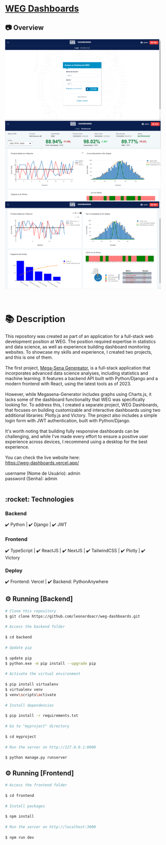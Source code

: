 # <a href="https://weg-dashboards.vercel.app/">WEG Dashboards</a>

## :camera: Overview

<div align="center" >
  <img src="./github/login-page.png" alt="login">
</div>

<div align="center" >
  <img src="./github/dashboards-page.png" alt="dashboards">
</div>

<div align="center" >
  <img src="./github/dashboards-page-2.png" alt="dashboards 2">
</div>
<br>
<br>

# 📚 Description

This repository was created as part of an application for a full-stack web development position at WEG. The position required expertise in statistics and data science, as well as experience building dashboard monitoring websites. To showcase my skills and experience, I created two projects, and this is one of them.
<br>
<br>
The first project, <a href="https://github.com/leonardoacr/megasena-generator">Mega-Sena Genereator</a>, is a full-stack application that incorporates advanced data science analyses, including statistics and machine learning. It features a backend API built with Python/Django and a modern frontend with React, using the latest tools as of 2023.
<br>
<br>
However, while Megasena-Generator includes graphs using Charts.js, it lacks some of the dashboard functionality that WEG was specifically looking for. To address this, I created a separate project, WEG Dashboards, that focuses on building customizable and interactive dashboards using two additional libraries: Plotly.js and Victory. The project also includes a simple login form with JWT authentication, built with Python/Django. 
<br>
<br>
It's worth noting that building fully responsive dashboards can be challenging, and while I've made every effort to ensure a positive user experience across devices, I recommend using a desktop for the best experience.
<br>
<br>
You can check the live website here:<br>
https://weg-dashboards.vercel.app/
<br>
<br>
username (Nome de Usuário): admin <br>
password (Senha): admin
<br>
<br>
<div id="technologies">
  <h2>:rocket: Technologies</h2>
</div>

### Backend

✔️ Python | ✔️ Django | ✔️ JWT

### Frontend

✔️ TypeScript | ✔️ ReactJS | ✔️ NextJS | ✔️ TailwindCSS | ✔️ Plotly | ✔️ Victory

### Deploy

✔️ Frontend: Vercel | ✔️ Backend: PythonAnywhere

<div id="running_backend">
  <h2>⚙ Running [Backend]</h2>
</div>

```bash
# Clone this repository
$ git clone https://github.com/leonardoacr/weg-dashboards.git

# Access the backend folder

$ cd backend

# Update pip

$ update pip
$ python.exe -m pip install --upgrade pip

# Activate the virtual environment

$ pip install virtualenv
$ virtualenv venv
$ venv\scripts\activate

# Install dependencies

$ pip install -r requirements.txt

# Go to "myproject" directory

$ cd myproject

# Run the server on http://127.0.0.1:8000

$ python manage.py runserver
```

<div id="running_frontend">
  <h2>⚙ Running [Frontend]</h2>
</div>

```bash
# Access the frontend folder

$ cd frontend

# Install packages

$ npm install

# Run the server on http://localhost:3000

$ npm run dev
```